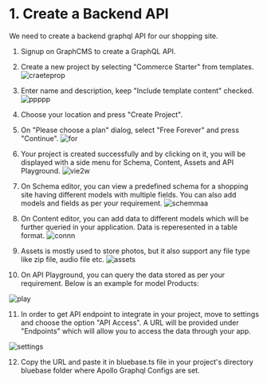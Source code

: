 # 1. Create a Backend API

We need to create a backend graphql API for our shopping site.



1. Signup on GraphCMS to create a GraphQL API.

2. Create a new project by selecting "Commerce Starter" from templates. ![craeteprop](https://user-images.githubusercontent.com/42846291/112607761-54b08000-8e3b-11eb-86f4-da04462fd172.png)

3. Enter name and description, keep "Include template content" checked. ![ppppp](https://user-images.githubusercontent.com/42846291/112608087-b96bda80-8e3b-11eb-9749-2e394058f279.png)

4. Choose your location and press "Create Project".
5. On "Please choose a plan" dialog, select "Free Forever" and press "Continue". 
![for](https://user-images.githubusercontent.com/42846291/112608290-f9cb5880-8e3b-11eb-91b3-6952c4a6b815.png)

6. Your project is created successfully and by clicking on it, you will be displayed with a side menu for Schema, Content, Assets and API Playground. ![vie2w](https://user-images.githubusercontent.com/42846291/112608491-31d29b80-8e3c-11eb-92fa-b64231003146.png)

7. On Schema editor, you can view a predefined schema for a shopping site having different models with multiple fields. You can also add models and fields as per your requirement. ![schemmaa](https://user-images.githubusercontent.com/42846291/112608776-8bd36100-8e3c-11eb-9ef8-90af60600e59.png)

8. On Content editor, you can add data to different models which will be further queried in your application. Data is reperesented in a table format. ![connn](https://user-images.githubusercontent.com/42846291/112609020-d81ea100-8e3c-11eb-91f7-487d4c3c679e.png)

9. Assets is  mostly used to store photos, but it also support any file type like zip file, audio file etc. ![assets](https://user-images.githubusercontent.com/42846291/112609200-14ea9800-8e3d-11eb-9ec8-0ce504cbaaca.png)

10. On API Playground, you can query the data stored as per your requirement. Below is an example for model Products:

![play](https://user-images.githubusercontent.com/42846291/112609570-7c084c80-8e3d-11eb-94fe-5f65de7dc7d5.png)


11. In order to get API endpoint to integrate in your project, move to settings and choose the option "API Access". A URL will be provided under "Endpoints" which will allow you to access the data through your app.

![settings](https://user-images.githubusercontent.com/42846291/112611325-7f9cd300-8e3f-11eb-9d3c-62d765d8ec2f.png)


12. Copy the URL and paste it in bluebase.ts file in your project's directory bluebase folder where Apollo Graphql Configs are set.


 

